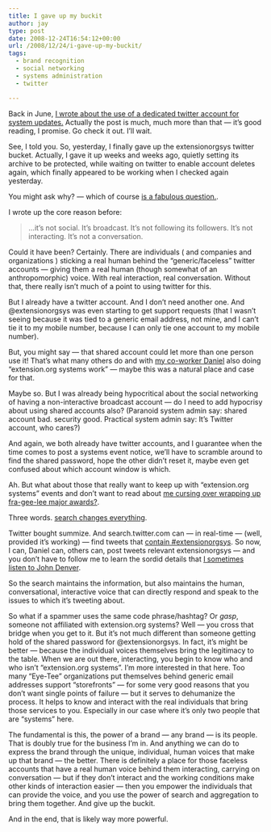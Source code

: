 ```yaml
---
title: I gave up my buckit
author: jay
type: post
date: 2008-12-24T16:54:12+00:00
url: /2008/12/24/i-gave-up-my-buckit/
tags:
  - brand recognition
  - social networking
  - systems administration
  - twitter

---
```

Back in June, [I wrote about the use of a dedicated twitter account for system updates.][1] Actually the post is much, much more than that — it’s good reading, I promise. Go check it out. I’ll wait.

See, I told you. So, yesterday, I finally gave up the extensionorgsys twitter bucket. Actually, I gave it up weeks and weeks ago, quietly setting its archive to be protected, while waiting on twitter to enable account deletes again, which finally appeared to be working when I checked again yesterday.

You might ask why? — which of course [is a fabulous question.][2].

I wrote up the core reason before:

> …it’s not social. It’s broadcast. It’s not following its followers. It’s not interacting. It’s not a conversation.

Could it have been? Certainly. There are individuals ( and companies and organizations ) sticking a real human behind the “generic/faceless” twitter accounts — giving them a real human (though somewhat of an anthropomorphic) voice. With real interaction, real conversation. Without that, there really isn’t much of a point to using twitter for this.

But I already have a twitter account. And I don’t need another one. And @extensionorgsys was even starting to get support requests (that I wasn’t seeing because it was tied to a generic email address, not mine, and I can’t tie it to my mobile number, because I can only tie one account to my mobile number).

But, you might say — that shared account could let more than one person use it! That’s what many others do and with [my co-worker Daniel][3] also doing “extension.org systems work” — maybe this was a natural place and case for that.

Maybe so. But I was already being hypocritical about the social networking of having a non-interactive broadcast account — do I need to add hypocrisy about using shared accounts also? (Paranoid system admin say: shared account bad. security good. Practical system admin say: It’s Twitter account, who cares?)

And again, we both already have twitter accounts, and I guarantee when the time comes to post a systems event notice, we’ll have to scramble around to find the shared password, hope the other didn’t reset it, maybe even get confused about which account window is which.

Ah. But what about those that really want to keep up with “extension.org systems” events and don’t want to read about [me cursing over wrapping up fra-gee-lee major awards?][4].

Three words. [search changes everything][5].

Twitter bought summize. And search.twitter.com can — in real-time — (well, provided it’s working) — find tweets that [contain #extensionorgsys][6]. So now, I can, Daniel can, others can, post tweets relevant extensionorgsys — and you don’t have to follow me to learn the sordid details that [I sometimes listen to John Denver][7].

So the search maintains the information, but also maintains the human, conversational, interactive voice that can directly respond and speak to the issues to which it’s tweeting about.

So what if a spammer uses the same code phrase/hashtag? Or _gasp_, someone not affiliated with extension.org systems? Well — you cross that bridge when you get to it. But it’s not much different than someone getting hold of the shared password for @extensionorgsys. In fact, it’s might be better — because the individual voices themselves bring the legitimacy to the table. When we are out there, interacting, you begin to know who and who isn’t “extension.org systems”. I’m more interested in that here. Too many “Eye-Tee” organizations put themselves behind generic email addresses support “storefronts” — for some very good reasons that you don’t want single points of failure — but it serves to dehumanize the process. It helps to know and interact with the real individuals that bring those services to you. Especially in our case where it’s only two people that are “systems” here.

The fundamental is this, the power of a brand — any brand — is its people. That is doubly true for the business I’m in. And anything we can do to express the brand through the unique, individual, human voices that make up that brand — the better. There is definitely a place for those faceless accounts that have a real human voice behind them interacting, carrying on conversation — but if they don’t interact and the working conditions make other kinds of interaction easier — then you empower the individuals that can provide the voice, and you use the power of search and aggregation to bring them together. And give up the buckit.

And in the end, that is likely way more powerful.

 [1]: /2008/06/30/the-internets-be-stealin-mah-bukkits/
 [2]: /2007/12/02/why-ask-why/
 [3]: http://twitter.com/sdnall
 [4]: http://twitter.com/jasonadamyoung/status/1071242352
 [5]: /2008/07/05/search-changes-everything/
 [6]: http://search.twitter.com/search?q=%23extensionorgsys
 [7]: http://twitter.com/jasonadamyoung/status/1062874946
